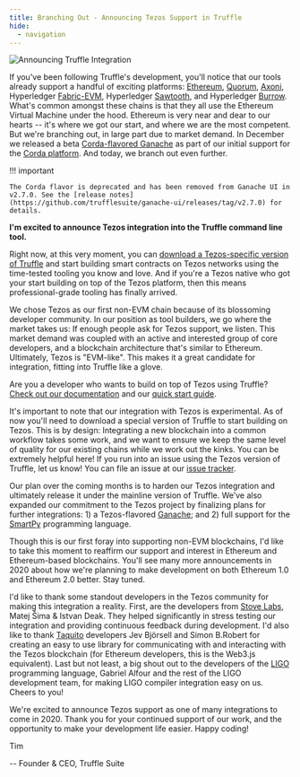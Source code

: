 ```yaml
---
title: Branching Out - Announcing Tezos Support in Truffle
hide:
  - navigation
---
```


![Announcing Truffle Integration](/img/blog/branching-out-announcing-tezos-support-in-truffle/chameleon-t3-truffle-blog-header.png)

If you've been following Truffle's development, you'll notice that our tools already support a handful of exciting platforms: [Ethereum](https://ethereum.org/), [Quorum](https://www.goquorum.com/), [Axoni](https://axoni.com/technology/), Hyperledger [Fabric-EVM](https://github.com/hyperledger/fabric-chaincode-evm), Hyperledger [Sawtooth](https://www.hyperledger.org/projects/sawtooth), and Hyperledger [Burrow](https://www.hyperledger.org/projects/hyperledger-burrow). What's common amongst these chains is that they all use the Ethereum Virtual Machine under the hood. Ethereum is very near and dear to our hearts -- it's where we got our start, and where we are the most competent. But we're branching out, in large part due to market demand. In December we released a beta [Corda-flavored Ganache](/blog/unwrap-the-corda-flavored-ganache-beta) as part of our initial support for the [Corda platform](https://www.r3.com/corda-platform/). And today, we branch out even further.

!!! important

    The Corda flavor is deprecated and has been removed from Ganache UI in v2.7.0. See the [release notes](https://github.com/trufflesuite/ganache-ui/releases/tag/v2.7.0) for details.

**I'm excited to announce Tezos integration into the Truffle command line tool.**

Right now, at this very moment, you can [download a Tezos-specific version of Truffle](/docs/tezos/truffle/quickstart) and start building smart contracts on Tezos networks using the time-tested tooling you know and love. And if you're a Tezos native who got your start building on top of the Tezos platform, then this means professional-grade tooling has finally arrived.

We chose Tezos as our first non-EVM chain because of its blossoming developer community. In our position as tool builders, we go where the market takes us: If enough people ask for Tezos support, we listen. This market demand was coupled with an active and interested group of core developers, and a blockchain architecture that's similar to Ethereum. Ultimately, Tezos is "EVM-like". This makes it a great candidate for integration, fitting into Truffle like a glove.

Are you a developer who wants to build on top of Tezos using Truffle? [Check out our documentation](/docs/tezos/truffle/quickstart) and our [quick start guide](/docs/tezos/truffle/quickstart).

It's important to note that our integration with Tezos is experimental. As of now you'll need to download a special version of Truffle to start building on Tezos. This is by design: Integrating a new blockchain into a common workflow takes some work, and we want to ensure we keep the same level of quality for our existing chains while we work out the kinks. You can be extremely helpful here! If you run into an issue using the Tezos version of Truffle, let us know! You can file an issue at our [issue tracker](https://github.com/trufflesuite/truffle/issues).

Our plan over the coming months is to harden our Tezos integration and ultimately release it under the mainline version of Truffle. We’ve also expanded our commitment to the Tezos project by finalizing plans for further integrations: 1) a Tezos-flavored [Ganache](/ganache); and 2) full support for the [SmartPy](https://smartpy.io/) programming language.

Though this is our first foray into supporting non-EVM blockchains, I'd like to take this moment to reaffirm our support and interest in Ethereum and Ethereum-based blockchains. You'll see many more announcements in 2020 about how we're planning to make development on both Ethereum 1.0 and Ethereum 2.0 better. Stay tuned.

I'd like to thank some standout developers in the Tezos community for making this integration a reality. First, are the developers from [Stove Labs](https://stove-labs.com/), Matej Šima & Istvan Deak. They helped significantly in stress testing our integration and providing continuous feedback during development. I'd also like to thank [Taquito](https://tezostaquito.io/) developers Jev Björsell and Simon B.Robert for creating an easy to use library for communicating with and interacting with the Tezos blockchain (for Ethereum developers, this is the Web3.js equivalent). Last but not least, a big shout out to the developers of the [LIGO](https://ligolang.org/) programming language, Gabriel Alfour and the rest of the LIGO development team, for making LIGO compiler integration easy on us. Cheers to you!

We're excited to announce Tezos support as one of many integrations to come in 2020. Thank you for your continued support of our work, and the opportunity to make your development life easier. Happy coding!

Tim

-- Founder & CEO, Truffle Suite

